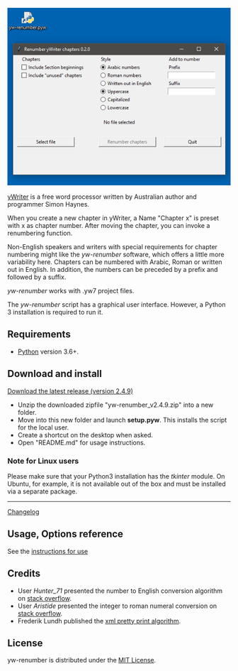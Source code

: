 ![screenshot](Screenshots/form01.png)

[yWriter](http://spacejock.com/yWriter7.html) is a free word processor written by Australian author and programmer Simon Haynes. 

When you create a new chapter in yWriter, a Name "Chapter x" is preset with x as chapter number. After moving the chapter, you can invoke a renumbering function. 

Non-English speakers and writers with special requirements for chapter numbering might like the *yw-renumber* software, which offers a little more variability here. Chapters can be numbered with Arabic, Roman or written out in English. In addition, the numbers can be preceded by a prefix and followed by a suffix.

*yw-renumber* works with .yw7 project files. 

The *yw-renumber* script has a graphical user interface. However, a Python 3 installation is required to run it.

## Requirements

- [Python](https://www.python.org/) version 3.6+.

## Download and install

[Download the latest release (version 2.4.9)](https://raw.githubusercontent.com/peter88213/yw-renumber/main/dist/yw-renumber_v2.4.9.zip)

- Unzip the downloaded zipfile "yw-renumber_v2.4.9.zip" into a new folder.
- Move into this new folder and launch **setup.pyw**. This installs the script for the local user.
- Create a shortcut on the desktop when asked.
- Open "README.md" for usage instructions.

### Note for Linux users

Please make sure that your Python3 installation has the *tkinter* module. On Ubuntu, for example, it is not available out of the box and must be installed via a separate package. 

------------------------------------------------------------------

[Changelog](changelog)

## Usage, Options reference

See the [instructions for use](usage)


## Credits

- User *Hunter_71* presented the number to English conversion algorithm on [stack overflow](https://stackoverflow.com/a/51849443).
- User *Aristide* presented the integer to roman numeral conversion on [stack overflow](https://stackoverflow.com/a/47713392).
- Frederik Lundh published the [xml pretty print algorithm](http://effbot.org/zone/element-lib.htm#prettyprint).

## License

yw-renumber is distributed under the [MIT
License](http://www.opensource.org/licenses/mit-license.php).
